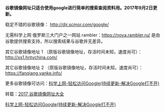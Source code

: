 **谷歌镜像网址只适合使用google进行简单的搜索查阅资料用。2017年9月2日更新。** 

稳定不错的谷歌镜像： http://dir.scmor.com/google/ 

无需科学上网 俄罗斯三大门户之一网站 rambler：https://nova.rambler.ru/  是由谷歌提供搜索支持，所以搜索结果与谷歌并无差异。

其它谷歌镜像地址 1 （原版谷歌镜像地址，存活时间未知，速度尚可）：http://xs1.hntvchina.com/

其它谷歌镜像地址 2 （原版谷歌镜像地址，存活时间未知，速度尚可）：https://fanqiang.yanke.info/

更多谷歌镜像可访问：[科学上网-轻松访问Google(持续更新-解决Google打不开)](http://coderschool.cn/1853.html)

转载：[2017 谷歌镜像网址大全](https://lai.yuweining.cn/archives/578/)

[科学上网-轻松访问Google(持续更新-解决Google打不开)](http://coderschool.cn/1853.html)
